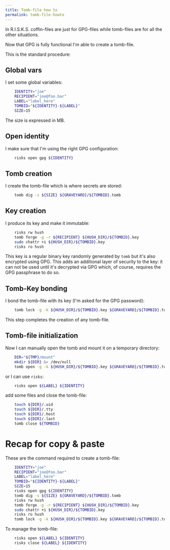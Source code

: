 ```yaml
---
title: Tomb-file how to
permalink: tomb-file-howto
---
```


In R.I.S.K.S. coffin-files are just for GPG-files while tomb-files are for all the other situations.

Now that GPG is fully functional I'm able to create a tomb-file.

This is the standard procedure:

## Global vars

I set some global variables:

``` bash
    IDENTITY="joe"
    RECIPIENT="joe@foo.bar"
    LABEL="label_here"
    TOMBID="${IDENTITY}-${LABEL}"
    SIZE=15
```
The size is expressed in MB.

## Open identity

I make sure that I'm using the right GPG configuration:

``` bash
    risks open gpg ${IDENTITY}
```

## Tomb creation

I create the tomb-file which is where secrets are stored:

``` bash
    tomb dig -s ${SIZE} ${GRAVEYARD}/${TOMBID}.tomb
```

## Key creation

I produce its key and make it immutable:

``` bash
    risks rw hush
    tomb forge -g -r ${RECIPIENT} ${HUSH_DIR}/${TOMBID}.key
    sudo chattr +i ${HUSH_DIR}/${TOMBID}.key
    risks ro hush
```

This key is a regular binary key randomly generated by `tomb` but it's also encrypted using GPG. This adds an additional layer of security to the key: it can not be used until it's decrypted via GPG which, of course, requires the GPG passphrase to do so.

## Tomb-Key bonding

I bond the tomb-file with its key (I'm asked for the GPG password):

``` bash
    tomb lock -g -k ${HUSH_DIR}/${TOMBID}.key ${GRAVEYARD}/${TOMBID}.tomb
```

This step completes the creation of any tomb-file.

## Tomb-file initialization

Now I can manually open the tomb and mount it on a temporary directory:

``` bash
    DIR="${TMP}/mount"
    mkdir ${DIR} &> /dev/null
    tomb open -g -k ${HUSH_DIR}/${TOMBID}.key ${GRAVEYARD}/${TOMBID}.tomb ${DIR}
```

or I can use `risks`:

``` bash
    risks open ${LABEL} ${IDENTITY}
```



 add some files and close the tomb-file:

``` bash
    touch ${DIR}/.uid
    touch ${DIR}/.tty
    touch ${DIR}/.host
    touch ${DIR}/.last
    tomb close ${TOMBID}
```

# Recap for copy & paste

These are the command required to create a tomb-file:

``` bash
    IDENTITY="joe"
    RECIPIENT="joe@foo.bar"
    LABEL="label_here"
    TOMBID="${IDENTITY}-${LABEL}"
    SIZE=15
    risks open gpg ${IDENTITY}
    tomb dig -s ${SIZE} ${GRAVEYARD}/${TOMBID}.tomb
    risks rw hush
    tomb forge -g -r ${RECIPIENT} ${HUSH_DIR}/${TOMBID}.key
    sudo chattr +i ${HUSH_DIR}/${TOMBID}.key
    risks ro hush
    tomb lock -g -k ${HUSH_DIR}/${TOMBID}.key ${GRAVEYARD}/${TOMBID}.tomb
```

To manage the tomb-file:

``` bash
    risks open ${LABEL} ${IDENTITY}
    risks close ${LABEL} ${IDENTITY}
```